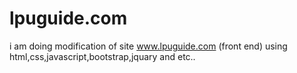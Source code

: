 # lpuguide.com
i am doing modification of site www.lpuguide.com (front end) using html,css,javascript,bootstrap,jquary and etc..

